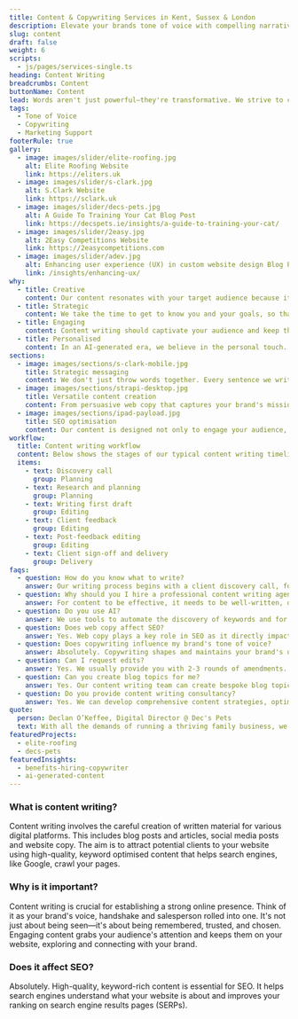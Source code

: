 ```yaml
---
title: Content & Copywriting Services in Kent, Sussex & London
description: Elevate your brands tone of voice with compelling narratives that drive conversions with professional content writing and proofreading services.
slug: content
draft: false
weight: 6
scripts:
  - js/pages/services-single.ts
heading: Content Writing
breadcrumbs: Content
buttonName: Content
lead: Words aren't just powerful—they're transformative. We strive to create narratives that captivate, convince and convert. Our team crafts content that not only strike a cord with your audience, but help your business climb search rankings.
tags:
  - Tone of Voice
  - Copywriting
  - Marketing Support
footerRule: true
gallery:
  - image: images/slider/elite-roofing.jpg
    alt: Elite Roofing Website
    link: https://eliters.uk
  - image: images/slider/s-clark.jpg
    alt: S.Clark Website
    link: https://sclark.uk
  - image: images/slider/decs-pets.jpg
    alt: A Guide To Training Your Cat Blog Post
    link: https://decspets.ie/insights/a-guide-to-training-your-cat/
  - image: images/slider/2easy.jpg
    alt: 2Easy Competitions Website
    link: https://2easycompetitions.com
  - image: images/slider/adev.jpg
    alt: Enhancing user experience (UX) in custom website design Blog Post
    link: /insights/enhancing-ux/
why:
  - title: Creative
    content: Our content resonates with your target audience because it's infused with your brand's unique essence, turning readers into loyal followers.
  - title: Strategic
    content: We take the time to get to know you and your goals, so that every word we write aligns with your business strategy and audience needs.
  - title: Engaging
    content: Content writing should captivate your audience and keep them glued to the page. That's why we create content that captures their attention & increases conversion rates.
  - title: Personalised
    content: In an AI-generated era, we believe in the personal touch. Every piece of content is carefully put together by our skilled human writers, ensuring authenticity and connection.
sections:
  - image: images/sections/s-clark-mobile.jpg
    title: Strategic messaging
    content: We don't just throw words together. Every sentence we write is carefully planned around your business goals and your unique brand voice, guiding your audience towards meaningful action and driving real-world results.
  - image: images/sections/strapi-desktop.jpg
    title: Versatile content creation
    content: From persuasive web copy that captures your brand's mission, to informative blog posts that position you as an industry thought leader, our content portfolio is as diverse as your needs. We also offer expert proofreading services and social media content that sparks conversations.
  - image: images/sections/ipad-payload.jpg
    title: SEO optimisation
    content: Our content is designed not only to engage your audience, but to also rank highly on search engines. We weave in relevant keywords and SEO best practices to your content pieces, answering user intent and ultimately driving organic traffic to your website.
workflow:
  title: Content writing workflow
  content: Below shows the stages of our typical content writing timeline.
  items:
    - text: Discovery call
      group: Planning
    - text: Research and planning
      group: Planning
    - text: Writing first draft
      group: Editing
    - text: Client feedback
      group: Editing
    - text: Post-feedback editing
      group: Editing
    - text: Client sign-off and delivery
      group: Delivery
faqs:
  - question: How do you know what to write?
    answer: Our writing process begins with a client discovery call, followed by thorough keyword research and collaborative content planning. We discover what your users are searching for and tailor our content around that.
  - question: Why should you I hire a professional content writing agency?
    answer: For content to be effective, it needs to be well-written, optimised for search engines and updated regularly. Our clients often don't know where to start with SEO, and may not have the time to post regular content. That's where our agency can step in – we provide a fully-managed service for you, ensuring you're always sharing high-quality, engaging content that drives organic traffic to your site.
  - question: Do you use AI?
    answer: We use tools to automate the discovery of keywords and for research purposes, but all of our content is hand-written by us.
  - question: Does web copy affect SEO?
    answer: Yes. Web copy plays a key role in SEO as it directly impacts your ranking on search engine results pages (SERPs).
  - question: Does copywriting influence my brand's tone of voice?
    answer: Absolutely. Copywriting shapes and maintains your brand's unique tone of voice. It's up to professional copywriters to make sure your content reflects your brand's personality, values, and style, and to ensure consistency across all platforms.
  - question: Can I request edits?
    answer: Yes. We usually provide you with 2-3 rounds of amendments. However, most clients are happy with the first edit!
  - question: Can you create blog topics for me?
    answer: Yes. Our content writing team can create bespoke blog topics tailored to your industry and target audience. We research current trends and relevant keywords to develop engaging and SEO-friendly topics that align with your content strategy.
  - question: Do you provide content writing consultancy?
    answer: Yes. We can develop comprehensive content strategies, optimise your existing content, and provide guidance on best practices that improve your brand's online presence and engagement.
quote:
  person: Declan O’Keffee, Digital Director @ Dec's Pets
  text: With all the demands of running a thriving family business, we didn't have the time to invest in our company blog, so we hired ainsley.dev to help. Our experience with them was top-notch. They created engaging, SEO-friendly content that perfectly matched our brand voice and got our business noticed.
featuredProjects:
  - elite-roofing
  - decs-pets
featuredInsights:
  - benefits-hiring-copywriter
  - ai-generated-content
---
```


### What is content writing?

Content writing involves the careful creation of written material for various digital platforms. This includes blog
posts and articles, social media posts and website copy. The aim is to attract potential clients to your website using
high-quality, keyword optimised content that helps search engines, like Google, crawl your pages.

### Why is it important?

Content writing is crucial for establishing a strong online presence. Think of it as your brand's voice, handshake and
salesperson rolled into one. It's not just about being seen—it's about being remembered, trusted, and chosen. Engaging
content grabs your audience's attention and keeps them on your website, exploring and connecting with your brand.

### Does it affect SEO?

Absolutely. High-quality, keyword-rich content is essential for SEO. It helps search engines understand what your
website is about and improves your ranking on search engine results pages (SERPs).
